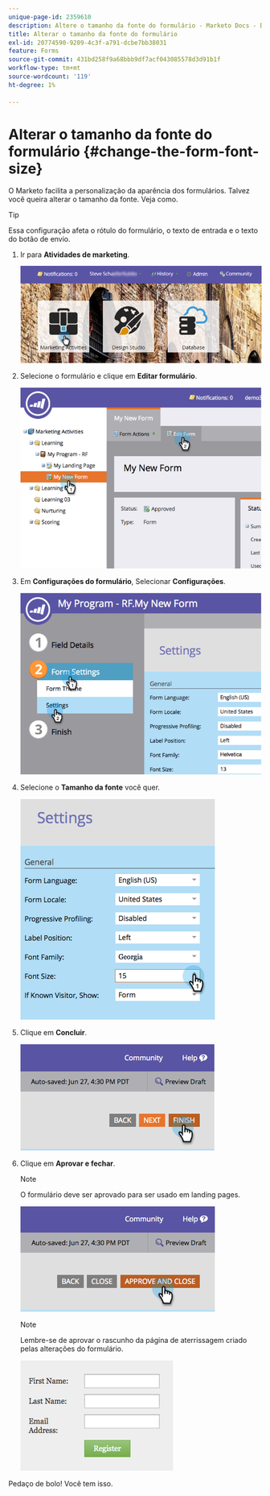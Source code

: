 ```yaml
---
unique-page-id: 2359610
description: Altere o tamanho da fonte do formulário - Marketo Docs - Documentação do produto
title: Alterar o tamanho da fonte do formulário
exl-id: 20774590-9209-4c3f-a791-dcbe7bb38031
feature: Forms
source-git-commit: 431bd258f9a68bbb9df7acf043085578d3d91b1f
workflow-type: tm+mt
source-wordcount: '119'
ht-degree: 1%

---
```


# Alterar o tamanho da fonte do formulário {#change-the-form-font-size}

O Marketo facilita a personalização da aparência dos formulários. Talvez você queira alterar o tamanho da fonte. Veja como.

>[!TIP]
>
>Essa configuração afeta o rótulo do formulário, o texto de entrada e o texto do botão de envio.

1. Ir para **Atividades de marketing**.

   ![](assets/login-marketing-activities-1.png)

1. Selecione o formulário e clique em **Editar formulário**.

   ![](assets/image2014-9-15-16-3a9-3a41.png)

1. Em **Configurações do formulário**, Selecionar **Configurações**.

   ![](assets/image2014-9-15-16-3a9-3a56.png)

1. Selecione o **Tamanho da fonte** você quer.

   ![](assets/image2014-9-15-16-3a10-3a8.png)

1. Clique em **Concluir**.

   ![](assets/image2014-9-15-16-3a10-3a50.png)

1. Clique em **Aprovar e fechar**.

   >[!NOTE]
   >
   >O formulário deve ser aprovado para ser usado em landing pages.

   ![](assets/image2014-9-15-16-3a11-3a17.png)

   >[!NOTE]
   >
   >Lembre-se de aprovar o rascunho da página de aterrissagem criado pelas alterações do formulário.

   ![](assets/image2014-9-15-16-3a11-3a42.png)

Pedaço de bolo! Você tem isso.
